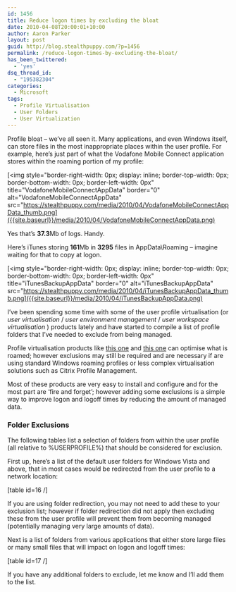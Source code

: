 ```yaml
---
id: 1456
title: Reduce logon times by excluding the bloat
date: 2010-04-08T20:00:01+10:00
author: Aaron Parker
layout: post
guid: http://blog.stealthpuppy.com/?p=1456
permalink: /reduce-logon-times-by-excluding-the-bloat/
has_been_twittered:
  - 'yes'
dsq_thread_id:
  - "195382304"
categories:
  - Microsoft
tags:
  - Profile Virtualisation
  - User Folders
  - User Virtualization
---
```

Profile bloat – we’ve all seen it. Many applications, and even Windows itself, can store files in the most inappropriate places within the user profile. For example, here’s just part of what the Vodafone Mobile Connect application stores within the roaming portion of my profile:

[<img style="border-right-width: 0px; display: inline; border-top-width: 0px; border-bottom-width: 0px; border-left-width: 0px" title="VodafoneMobileConnectAppData" border="0" alt="VodafoneMobileConnectAppData" src="https://stealthpuppy.com/media/2010/04/VodafoneMobileConnectAppData_thumb.png]({{site.baseurl}}/media/2010/04/VodafoneMobileConnectAppData.png) 

Yes that’s **37.3**Mb of logs. Handy.

Here’s iTunes storing **161**Mb in **3295** files in AppData\Roaming – imagine waiting for that to copy at logon.

[<img style="border-right-width: 0px; display: inline; border-top-width: 0px; border-bottom-width: 0px; border-left-width: 0px" title="iTunesBackupAppData" border="0" alt="iTunesBackupAppData" src="https://stealthpuppy.com/media/2010/04/iTunesBackupAppData_thumb.png]({{site.baseurl}}/media/2010/04/iTunesBackupAppData.png) 

I’ve been spending some time with some of the user profile virtualisation (or _user virtualisation_ / _user environment management_ / _user workspace virtualisation_ ) products lately and have started to compile a list of profile folders that I’ve needed to exclude from being managed.

Profile virtualisation products like [this one](http://www.appsense.com/products/environmentmanager/) and [this one](http://www.ressoftware.com/pm-products.aspx?PageID=174) can optimise what is roamed; however exclusions may still be required and are necessary if are using standard Windows roaming profiles or less complex virtualisation solutions such as Citrix Profile Management.

Most of these products are very easy to install and configure and for the most part are ‘fire and forget’; however adding some exclusions is a simple way to improve logon and logoff times by reducing the amount of managed data.

### Folder Exclusions

The following tables list a selection of folders from within the user profile (all relative to %USERPROFILE%) that should be considered for exclusion.

First up, here’s a list of the default user folders for Windows Vista and above, that in most cases would be redirected from the user profile to a network location:

[table id=16 /]

If you are using folder redirection, you may not need to add these to your exclusion list; however if folder redirection did not apply then excluding these from the user profile will prevent them from becoming managed (potentially managing very large amounts of data).

Next is a list of folders from various applications that either store large files or many small files that will impact on logon and logoff times:

[table id=17 /]

If you have any additional folders to exclude, let me know and I’ll add them to the list.